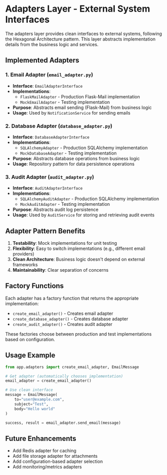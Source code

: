# Adapters Layer - External System Interfaces

The adapters layer provides clean interfaces to external systems, following the Hexagonal Architecture pattern. This layer abstracts implementation details from the business logic and services.

## Implemented Adapters

### 1. Email Adapter (`email_adapter.py`)
- **Interface**: `EmailAdapterInterface`
- **Implementations**: 
  - `FlaskMailAdapter` - Production Flask-Mail implementation
  - `MockEmailAdapter` - Testing implementation
- **Purpose**: Abstracts email sending (Flask-Mail) from business logic
- **Usage**: Used by `NotificationService` for sending emails

### 2. Database Adapter (`database_adapter.py`)
- **Interface**: `DatabaseAdapterInterface`
- **Implementations**:
  - `SQLAlchemyAdapter` - Production SQLAlchemy implementation
  - `MockDatabaseAdapter` - Testing implementation
- **Purpose**: Abstracts database operations from business logic
- **Usage**: Repository pattern for data persistence operations

### 3. Audit Adapter (`audit_adapter.py`)
- **Interface**: `AuditAdapterInterface`
- **Implementations**:
  - `SQLAlchemyAuditAdapter` - Production SQLAlchemy implementation
  - `MockAuditAdapter` - Testing implementation
- **Purpose**: Abstracts audit log persistence
- **Usage**: Used by `AuditService` for storing and retrieving audit events

## Adapter Pattern Benefits

1. **Testability**: Mock implementations for unit testing
2. **Flexibility**: Easy to switch implementations (e.g., different email providers)
3. **Clean Architecture**: Business logic doesn't depend on external frameworks
4. **Maintainability**: Clear separation of concerns

## Factory Functions

Each adapter has a factory function that returns the appropriate implementation:
- `create_email_adapter()` - Creates email adapter
- `create_database_adapter()` - Creates database adapter  
- `create_audit_adapter()` - Creates audit adapter

These factories choose between production and test implementations based on configuration.

## Usage Example

```python
from app.adapters import create_email_adapter, EmailMessage

# Get adapter (automatically chooses implementation)
email_adapter = create_email_adapter()

# Use clean interface
message = EmailMessage(
    to="user@example.com",
    subject="Test",
    body="Hello world"
)

success, result = email_adapter.send_email(message)
```

## Future Enhancements

- Add Redis adapter for caching
- Add file storage adapter for attachments
- Add configuration-based adapter selection
- Add monitoring/metrics adapters 